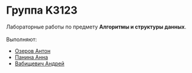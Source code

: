 # Группа K3123
Лабораторные работы по предмету **Алгоритмы и структуры данных**.<br /><br />
Выполняют:<br />
* [Озеров Антон](https://github.com/AlexMarticus)
* [Панина Анна](https://github.com/paninanq)
* [Вабищевич Андрей](https://github.com/AndrewVabishchevichK3123)
